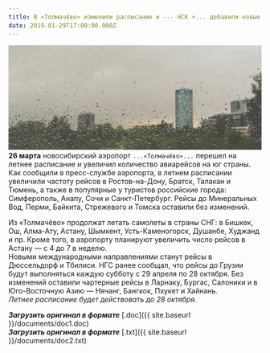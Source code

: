 ```yaml
---
title: В «Толмачёво» изменили расписание и --- НСК +... добавили новые рейсы
date: 2019-01-29T17:00:00.000Z
---
```

![City picture text](/images/pic1.jpg "City Urban")
__26 марта__ новосибирский аэропорт `...«Толмачёво»...` перешел на летнее расписание и увеличил количество авиарейсов на юг страны.
Как сообщили в пресс-службе аэропорта, в летнем расписании увеличили частоту рейсов в Ростов-на-Дону, Братск, Талакан и Тюмень, а также в популярные у туристов российские города: Симферополь, Анапу, Сочи и Санкт-Петербург. Рейсы до Минеральных Вод, Перми, Байкита, Стрежевого и Томска оставили без изменений.

Из «Толмачёво» продолжат летать самолеты в страны СНГ: в Бишкек, Ош, Алма-Ату, Астану, Шымкент, Усть-Каменогорск, Душанбе, Худжанд и пр. Кроме того, в аэропорту планируют увеличить число рейсов в Астану — с 4 до 7 в неделю.  
Новыми международными направлениями станут рейсы в Дюссельдорф и Тбилиси. НГС ранее сообщал, что рейсы до Грузии будут выполняться каждую субботу с 29 апреля по 28 октября. Без изменений оставили чартерные рейсы в Ларнаку, Бургас, Салоники и в Юго-Восточную Азию — Нячанг, Бангкок, Пхукет и Хайнань.  
_Летнее расписание будет действовать до 28 октября._

___Загрузить оригинал в формате___ [.doc]({{ site.baseurl }}/documents/doc1.doc)  
___Загрузить оригинал в формате___ [.txt]({{ site.baseurl }}/documents/doc2.txt)

